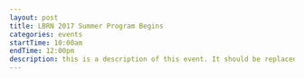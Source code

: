 ```yaml
---
layout: post
title: LBRN 2017 Summer Program Begins
categories: events
startTime: 10:00am
endTime: 12:00pm
description: this is a description of this event. It should be replaced with a real description in the final launch
---
```

